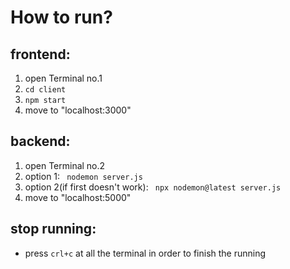 
# How to run?
## frontend:
1. open Terminal no.1
2. `cd client`
3. `npm start`
4. move to "localhost:3000"

## backend:
1. open Terminal no.2
2. option 1: ` nodemon server.js`
3. option 2(if first doesn't work): ` npx nodemon@latest server.js`
4. move to "localhost:5000"

## stop running:
- press `crl+c` at all the terminal in order to finish the running

